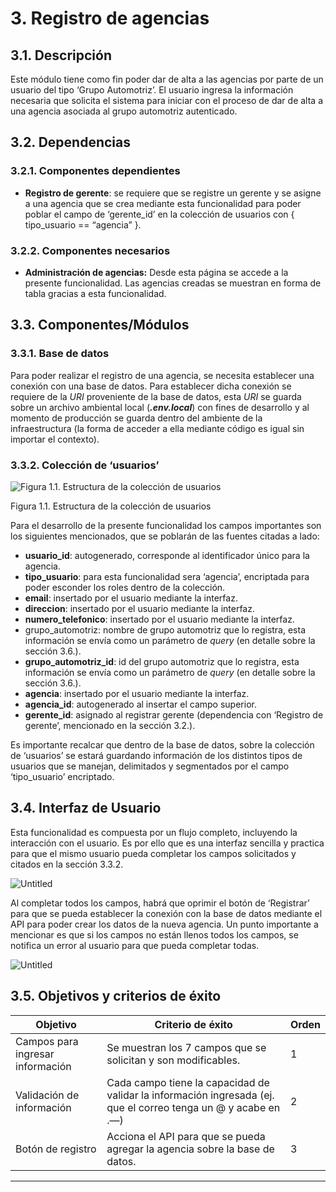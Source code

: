 # 3. Registro de agencias

## 3.1. Descripción

Este módulo tiene como fin poder dar de alta a las agencias por parte de un usuario del tipo ‘Grupo Automotriz’. El usuario ingresa la información necesaria que solicita el sistema para iniciar con el proceso de dar de alta a una agencia asociada al grupo automotriz autenticado. 

## 3.2. Dependencias

### 3.2.1. Componentes dependientes

- **Registro de gerente**: se requiere que se registre un gerente y se asigne a una agencia que se crea mediante esta funcionalidad para poder poblar el campo de ‘gerente_id’ en la colección de usuarios con { tipo_usuario == “agencia” }.

### 3.2.2. Componentes necesarios

- ********************************************************Administración de agencias:******************************************************** Desde esta página se accede a la presente funcionalidad. Las agencias creadas se muestran en forma de tabla gracias a esta funcionalidad.

## 3.3. Componentes/Módulos

### 3.3.1. Base de datos

Para poder realizar el registro de una agencia, se necesita establecer una conexión con una base de datos. Para establecer dicha conexión se requiere de la *URI* proveniente de la base de datos, esta *URI* se guarda sobre un archivo ambiental local (*****.env.local*****) con fines de desarrollo y al momento de producción se guarda dentro del ambiente de la infraestructura (la forma de acceder a ella mediante código es igual sin importar el contexto). 

### 3.3.2. Colección de ‘usuarios’

![Figura 1.1. Estructura de la colección de usuarios](2%20Administracio%CC%81n%20de%20agencias%203e57792a996b491c98690212761a4d56/Base_de_Datos_-_MongoDesnormalizado.png)

Figura 1.1. Estructura de la colección de usuarios

Para el desarrollo de la presente funcionalidad los campos importantes son los siguientes mencionados, que se poblarán de las fuentes citadas a lado:

- **usuario_id**: autogenerado, corresponde al identificador único para la agencia.
- **tipo_usuario**: para esta funcionalidad sera ‘agencia’, encriptada para poder esconder los roles dentro de la colección.
- **email**: insertado por el usuario mediante la interfaz.
- **direccion**: insertado por el usuario mediante la interfaz.
- **numero_telefonico**: insertado por el usuario mediante la interfaz.
- grupo_automotriz: nombre de grupo automotriz que lo registra, esta información se envía como un parámetro de *query* (en detalle sobre la sección 3.6.).
- **grupo_automotriz_id**: id del grupo automotriz que lo registra, esta información se envía como un parámetro de *query* (en detalle sobre la sección 3.6.).
- **agencia**: insertado por el usuario mediante la interfaz.
- **agencia_id**: autogenerado al insertar el campo superior.
- **gerente_id**: asignado al registrar gerente (dependencia con ‘Registro de gerente’, mencionado en la sección 3.2.).

Es importante recalcar que dentro de la base de datos, sobre la colección de ‘usuarios’ se estará guardando información de los distintos tipos de usuarios que se manejan, delimitados y segmentados por el campo ‘tipo_usuario’ encriptado. 

## 3.4. Interfaz de Usuario

Esta funcionalidad es compuesta por un flujo completo, incluyendo la interacción con el usuario. Es por ello que es una interfaz sencilla y practica para que el mismo usuario pueda completar los campos solicitados y citados en la sección 3.3.2. 

![Untitled](3%20Registro%20de%20agencias%20eb08bf0dda8542c493b23a9e86a5abf6/Untitled.png)

Al completar todos los campos, habrá que oprimir el botón  de ‘Registrar’ para que se pueda establecer la conexión con la base de datos mediante el API para poder crear los datos de la nueva agencia. Un punto importante a mencionar es que si los campos no están llenos todos los campos, se notifica un error al usuario para que pueda completar todas.

![Untitled](3%20Registro%20de%20agencias%20eb08bf0dda8542c493b23a9e86a5abf6/Untitled%201.png)

## 3.5. Objetivos y criterios de éxito

| Objetivo | Criterio de éxito | Orden |
| --- | --- | --- |
| Campos para ingresar información | Se muestran los 7 campos que se solicitan y son modificables. | 1 |
| Validación de información | Cada campo tiene la capacidad de validar la información ingresada (ej. que el correo tenga un @ y acabe en .—) | 2 |
| Botón de registro | Acciona el API para que se pueda agregar la agencia sobre la base de datos. | 3 |

---